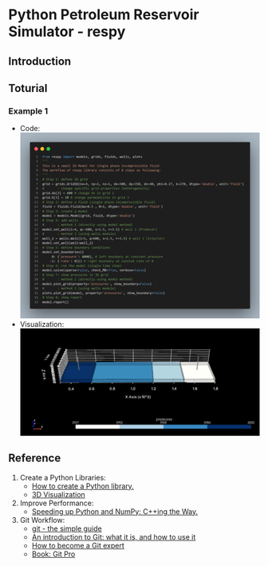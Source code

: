 # Python Petroleum Reservoir Simulator - respy

## Introduction


## Toturial

### Example 1

- Code:
![](images/example_1_code.png)
- Visualization:
![](images/example_1_3d.png)

## Reference

1. Create a Python Libraries:
   * [How to create a Python library.](https://medium.com/analytics-vidhya/how-to-create-a-python-library-7d5aea80cc3f)
   * [3D Visualization](https://docs.pyvista.org/examples/00-load/create-uniform-grid.html)
2. Improve Performance:
   * [Speeding up Python and NumPy: C++ing the Way.](https://medium.com/coding-with-clarity/speeding-up-python-and-numpy-c-ing-the-way-3b9658ed78f4)
3. Git Workflow:
   * [git - the simple guide](http://rogerdudler.github.io/git-guide/)
   * [An introduction to Git: what it is, and how to use it](https://www.freecodecamp.org/news/what-is-git-and-how-to-use-it-c341b049ae61)
   * [How to become a Git expert](https://www.freecodecamp.org/news/how-to-become-a-git-expert-e7c38bf54826)
   * [Book: Git Pro](https://git-scm.com/book/en/v2)
